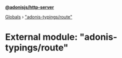 **[@adonisjs/http-server](../README.md)**

[Globals](../README.md) › [&quot;adonis-typings/route&quot;](_adonis_typings_route_.md)

# External module: "adonis-typings/route"

